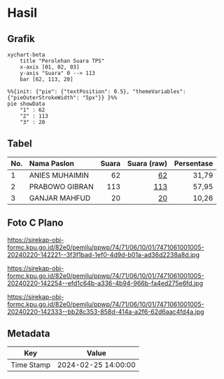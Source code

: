 # Hasil

## Grafik

```mermaid
xychart-beta
    title "Perolehan Suara TPS"
    x-axis [01, 02, 03]
    y-axis "Suara" 0 --> 113
    bar [62, 113, 20]
```

```mermaid
%%{init: {"pie": {"textPosition": 0.5}, "themeVariables": {"pieOuterStrokeWidth": "5px"}} }%%
pie showData
    "1" : 62
    "2" : 113
    "3" : 20
```

## Tabel

| No. | Nama Paslon    | Suara | Suara (raw) | Persentase |
|:--- |:-------------- | -----:| -----------:| ----------:|
| 1   | ANIES MUHAIMIN | 62    | [62][p-1]   | 31,79      |
| 2   | PRABOWO GIBRAN | 113   | [113][p-2]  | 57,95      |
| 3   | GANJAR MAHFUD  | 20    | [20][p-3]   | 10,26      |


[p-1]: https://github.com/gigit-pemilu/pemilu-2024-74-sulawesi-tenggara/blob/main/pilpres/hitung-suara/sub/74-sulawesi-tenggara/sub/71-kota-kendari/sub/06-abeli/sub/1001-puday/sub/005-tps/sub/paslon-1.txt
[p-2]: https://github.com/gigit-pemilu/pemilu-2024-74-sulawesi-tenggara/blob/main/pilpres/hitung-suara/sub/74-sulawesi-tenggara/sub/71-kota-kendari/sub/06-abeli/sub/1001-puday/sub/005-tps/sub/paslon-2.txt
[p-3]: https://github.com/gigit-pemilu/pemilu-2024-74-sulawesi-tenggara/blob/main/pilpres/hitung-suara/sub/74-sulawesi-tenggara/sub/71-kota-kendari/sub/06-abeli/sub/1001-puday/sub/005-tps/sub/paslon-3.txt

## Foto C Plano

https://sirekap-obj-formc.kpu.go.id/82e0/pemilu/ppwp/74/71/06/10/01/7471061001005-20240220-142221--3f3f1bad-1ef0-4d9d-b01a-ad36d2238a8d.jpg

https://sirekap-obj-formc.kpu.go.id/82e0/pemilu/ppwp/74/71/06/10/01/7471061001005-20240220-142254--efd1c64b-a336-4b94-966b-fa4ed275e6fd.jpg

https://sirekap-obj-formc.kpu.go.id/82e0/pemilu/ppwp/74/71/06/10/01/7471061001005-20240220-142333--bb28c353-858d-414a-a2f6-62d6aac4fd4a.jpg


## Metadata

| Key        | Value               |
| ---------- | ------------------- |
| Time Stamp | 2024-02-25 14:00:00 |



